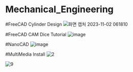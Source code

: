 # Mechanical_Engineering


#FreeCAD Cylinder Design
![화면 캡처 2023-11-02 061810](https://github.com/kinsy3015/Mechanical_Engineering/assets/62363841/b380955f-1a71-4153-9686-8c44cc551b67)

#FreeCAD CAM Dice Tutorial
![image](https://github.com/kinsy3015/Mechanical_Engineering/assets/62363841/613c28dd-8d68-4431-a0d0-be0909d10bde)


#NanoCAD
![image](https://github.com/kinsy3015/Mechanical_Engineering/assets/62363841/226299ae-5a0e-4954-8554-49872ae4cec9)




#MultiMedia Install
![2](https://github.com/kinsy3015/Mechanical_Engineering/assets/62363841/30cdc2c1-cab5-4fc9-a2ce-b244a442754d)

![9](https://github.com/kinsy3015/Mechanical_Engineering/assets/62363841/a429af24-6501-40e2-9844-2809d7a0d373)




